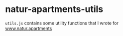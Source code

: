 # natur-apartments-utils

`utils.js` contains some utility functions that I wrote for www.natur.apartments
